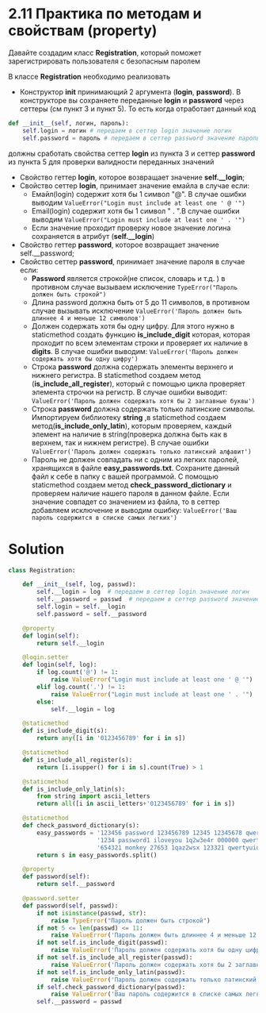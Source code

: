 # 2.11 Практика по методам и свойствам (property)

Давайте создадим класс **Registration**, который поможет зарегистрировать пользователя с безопасным паролем

В классе **Registration** необходимо реализовать

- Конструктор **__init__** принимающий 2 аргумента (**login**, **password**). В конструкторе вы сохраняете переданные **login** и **password** через сеттеры (см пункт 3 и пункт 5). То есть когда отработает данный код 
```python
def __init__(self, логин, пароль):
    self.login = логин # передаем в сеттер login значение логин 
    self.password = пароль # передаем в сеттер password значение пароль 
```
должны сработать свойства сеттер **login** из пункта 3 и сеттер **password** из пункта 5 для проверки валидности переданных значений

- Cвойство геттер **login**, которое возвращает значение **self.__login**;
- Свойство сеттер **login**, принимает значение емайла в случае если:
  - Емайл(login) содержит хотя бы 1 символ "@". В случае ошибки выводим ```ValueError("Login must include at least one ' @ '")```
  - Email(login) содержит хотя бы 1 символ " . ".В случае ошибки выводим ```ValueError("Login must include at least one ' . '")```
  - Если значение проходит проверку новое значение логина сохраняется в атрибут (**self.__login**)
- Свойство геттер **password**, которое возвращает значение self.__password;
- Свойство сеттер **password**, принимает значение пароля в случае если:
  - **Password** является строкой(не список, словарь и т.д. ) в противном случае вызываем исключение ```TypeError("Пароль должен быть строкой")```
  - Длина password должна быть от 5 до 11 символов, в противном случае вызывать исключение ```ValueError('Пароль должен быть длиннее 4 и меньше 12 символов')```
  - Должен содержать хотя бы одну цифру. Для этого нужно в staticmethod создать функцию **is_include_digit** которая, которая проходит по всем элементам строки и проверяет их наличие в **digits**. В случае ошибки выводим: ```ValueError('Пароль должен содержать хотя бы одну цифру')```
  - Строка **password** должна содержать элементы верхнего и нижнего регистра. В staticmethod создаем метод (**is_include_all_register**), который с помощью цикла проверяет элемента строчки на регистр. В случае ошибки выводит: ```ValueError('Пароль должен содержать хотя бы 2 заглавные буквы')```
  - Строка **password** должна содержать только латинские символы. Импортируем библиотеку **string** ,в staticmethod создаем метод(**is_include_only_latin**), которым проверяем, каждый элемент на наличие в string(проверка должна быть как в верхнем, так и нижнем регистре). В случае ошибки ```ValueError('Пароль должен содержать только латинский алфавит')```
  - Пароль не должен совпадать ни с одним из легких паролей, хранящихся в файле **easy_passwords.txt**. Сохраните данный файл к себе в папку с вашей программой. С помощью staticmethod создаем метод **check_password_dictionary** и проверяем наличие нашего пароля в данном файле. Если значение совпадет со значением из файла, то в сеттер добавляем исключение и выводим ошибку: ```ValueError('Ваш пароль содержится в списке самых легких')```

# Solution
```python
class Registration:

    def __init__(self, log, passwd):
        self.__login = log  # передаем в сеттер login значение логин
        self.__password = passwd  # передаем в сеттер password значение пароль
        self.login = self.__login
        self.password = self.__password

    @property
    def login(self):
        return self.__login

    @login.setter
    def login(self, log):
        if log.count('@') != 1:
            raise ValueError("Login must include at least one ' @ '")
        elif log.count('.') != 1:
            raise ValueError("Login must include at least one ' . '")
        else:
            self.__login = log

    @staticmethod
    def is_include_digit(s):
        return any([i in '0123456789' for i in s])

    @staticmethod
    def is_include_all_register(s):
        return [i.isupper() for i in s].count(True) > 1

    @staticmethod
    def is_include_only_latin(s):
        from string import ascii_letters
        return all([i in ascii_letters+'0123456789' for i in s])

    @staticmethod
    def check_password_dictionary(s):
        easy_passwords = '123456 password 123456789 12345 12345678 qwerty 1234567 111111 1234567890 123123 abc123 ' \
                         '1234 password1 iloveyou 1q2w3e4r 000000 qwerty123 zaq12wsx dragon sunshine princess letmein ' \
                         '654321 monkey 27653 1qaz2wsx 123321 qwertyuiop superman asdfghjkl '
        return s in easy_passwords.split()

    @property
    def password(self):
        return self.__password

    @password.setter
    def password(self, passwd):
        if not isinstance(passwd, str):
            raise TypeError("Пароль должен быть строкой")
        if not 5 <= len(passwd) <= 11:
            raise ValueError('Пароль должен быть длиннее 4 и меньше 12 символов')
        if not self.is_include_digit(passwd):
            raise ValueError('Пароль должен содержать хотя бы одну цифру')
        if not self.is_include_all_register(passwd):
            raise ValueError('Пароль должен содержать хотя бы 2 заглавные буквы')
        if not self.is_include_only_latin(passwd):
            raise ValueError('Пароль должен содержать только латинский алфавит')
        if self.check_password_dictionary(passwd):
            raise ValueError('Ваш пароль содержится в списке самых легких')
        self.__password = passwd
```